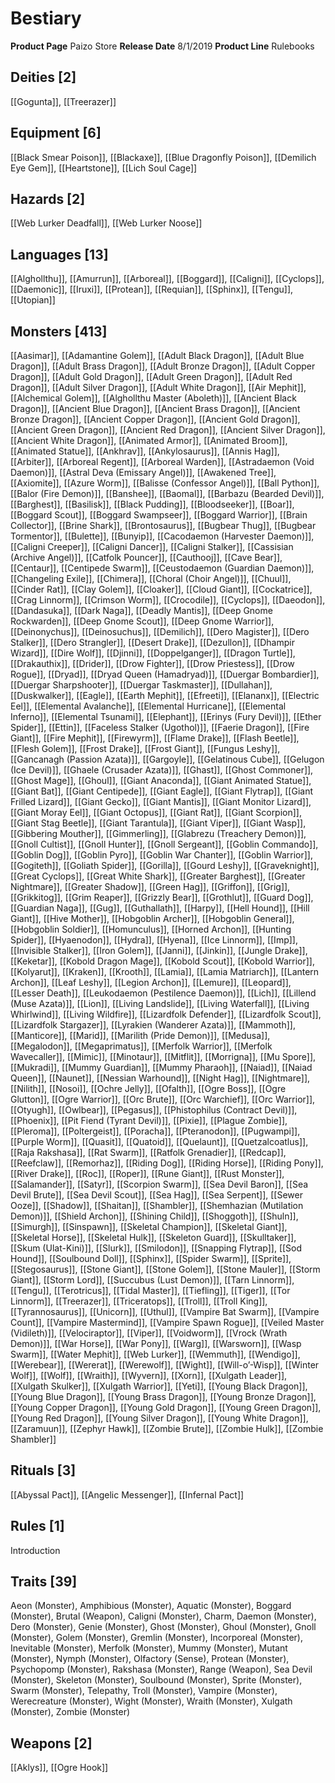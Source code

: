 ﻿---
id: '2'
name: Bestiary
rarity: Common
source: null
trait: null
type: Source

---
# Bestiary

**Product Page** Paizo Store
**Release Date** 8/1/2019
**Product Line** Rulebooks

## Deities [2]

[[Gogunta]], [[Treerazer]]

## Equipment [6]

[[Black Smear Poison]], [[Blackaxe]], [[Blue Dragonfly Poison]], [[Demilich Eye Gem]], [[Heartstone]], [[Lich Soul Cage]]

## Hazards [2]

[[Web Lurker Deadfall]], [[Web Lurker Noose]]

## Languages [13]

[[Alghollthu]], [[Amurrun]], [[Arboreal]], [[Boggard]], [[Caligni]], [[Cyclops]], [[Daemonic]], [[Iruxi]], [[Protean]], [[Requian]], [[Sphinx]], [[Tengu]], [[Utopian]]

## Monsters [413]

[[Aasimar]], [[Adamantine Golem]], [[Adult Black Dragon]], [[Adult Blue Dragon]], [[Adult Brass Dragon]], [[Adult Bronze Dragon]], [[Adult Copper Dragon]], [[Adult Gold Dragon]], [[Adult Green Dragon]], [[Adult Red Dragon]], [[Adult Silver Dragon]], [[Adult White Dragon]], [[Air Mephit]], [[Alchemical Golem]], [[Alghollthu Master (Aboleth)]], [[Ancient Black Dragon]], [[Ancient Blue Dragon]], [[Ancient Brass Dragon]], [[Ancient Bronze Dragon]], [[Ancient Copper Dragon]], [[Ancient Gold Dragon]], [[Ancient Green Dragon]], [[Ancient Red Dragon]], [[Ancient Silver Dragon]], [[Ancient White Dragon]], [[Animated Armor]], [[Animated Broom]], [[Animated Statue]], [[Ankhrav]], [[Ankylosaurus]], [[Annis Hag]], [[Arbiter]], [[Arboreal Regent]], [[Arboreal Warden]], [[Astradaemon (Void Daemon)]], [[Astral Deva (Emissary Angel)]], [[Awakened Tree]], [[Axiomite]], [[Azure Worm]], [[Balisse (Confessor Angel)]], [[Ball Python]], [[Balor (Fire Demon)]], [[Banshee]], [[Baomal]], [[Barbazu (Bearded Devil)]], [[Barghest]], [[Basilisk]], [[Black Pudding]], [[Bloodseeker]], [[Boar]], [[Boggard Scout]], [[Boggard Swampseer]], [[Boggard Warrior]], [[Brain Collector]], [[Brine Shark]], [[Brontosaurus]], [[Bugbear Thug]], [[Bugbear Tormentor]], [[Bulette]], [[Bunyip]], [[Cacodaemon (Harvester Daemon)]], [[Caligni Creeper]], [[Caligni Dancer]], [[Caligni Stalker]], [[Cassisian (Archive Angel)]], [[Catfolk Pouncer]], [[Cauthooj]], [[Cave Bear]], [[Centaur]], [[Centipede Swarm]], [[Ceustodaemon (Guardian Daemon)]], [[Changeling Exile]], [[Chimera]], [[Choral (Choir Angel)]], [[Chuul]], [[Cinder Rat]], [[Clay Golem]], [[Cloaker]], [[Cloud Giant]], [[Cockatrice]], [[Crag Linnorm]], [[Crimson Worm]], [[Crocodile]], [[Cyclops]], [[Daeodon]], [[Dandasuka]], [[Dark Naga]], [[Deadly Mantis]], [[Deep Gnome Rockwarden]], [[Deep Gnome Scout]], [[Deep Gnome Warrior]], [[Deinonychus]], [[Deinosuchus]], [[Demilich]], [[Dero Magister]], [[Dero Stalker]], [[Dero Strangler]], [[Desert Drake]], [[Dezullon]], [[Dhampir Wizard]], [[Dire Wolf]], [[Djinni]], [[Doppelganger]], [[Dragon Turtle]], [[Drakauthix]], [[Drider]], [[Drow Fighter]], [[Drow Priestess]], [[Drow Rogue]], [[Dryad]], [[Dryad Queen (Hamadryad)]], [[Duergar Bombardier]], [[Duergar Sharpshooter]], [[Duergar Taskmaster]], [[Dullahan]], [[Duskwalker]], [[Eagle]], [[Earth Mephit]], [[Efreeti]], [[Elananx]], [[Electric Eel]], [[Elemental Avalanche]], [[Elemental Hurricane]], [[Elemental Inferno]], [[Elemental Tsunami]], [[Elephant]], [[Erinys (Fury Devil)]], [[Ether Spider]], [[Ettin]], [[Faceless Stalker (Ugothol)]], [[Faerie Dragon]], [[Fire Giant]], [[Fire Mephit]], [[Firewyrm]], [[Flame Drake]], [[Flash Beetle]], [[Flesh Golem]], [[Frost Drake]], [[Frost Giant]], [[Fungus Leshy]], [[Gancanagh (Passion Azata)]], [[Gargoyle]], [[Gelatinous Cube]], [[Gelugon (Ice Devil)]], [[Ghaele (Crusader Azata)]], [[Ghast]], [[Ghost Commoner]], [[Ghost Mage]], [[Ghoul]], [[Giant Anaconda]], [[Giant Animated Statue]], [[Giant Bat]], [[Giant Centipede]], [[Giant Eagle]], [[Giant Flytrap]], [[Giant Frilled Lizard]], [[Giant Gecko]], [[Giant Mantis]], [[Giant Monitor Lizard]], [[Giant Moray Eel]], [[Giant Octopus]], [[Giant Rat]], [[Giant Scorpion]], [[Giant Stag Beetle]], [[Giant Tarantula]], [[Giant Viper]], [[Giant Wasp]], [[Gibbering Mouther]], [[Gimmerling]], [[Glabrezu (Treachery Demon)]], [[Gnoll Cultist]], [[Gnoll Hunter]], [[Gnoll Sergeant]], [[Goblin Commando]], [[Goblin Dog]], [[Goblin Pyro]], [[Goblin War Chanter]], [[Goblin Warrior]], [[Gogiteth]], [[Goliath Spider]], [[Gorilla]], [[Gourd Leshy]], [[Graveknight]], [[Great Cyclops]], [[Great White Shark]], [[Greater Barghest]], [[Greater Nightmare]], [[Greater Shadow]], [[Green Hag]], [[Griffon]], [[Grig]], [[Grikkitog]], [[Grim Reaper]], [[Grizzly Bear]], [[Grothlut]], [[Guard Dog]], [[Guardian Naga]], [[Gug]], [[Guthallath]], [[Harpy]], [[Hell Hound]], [[Hill Giant]], [[Hive Mother]], [[Hobgoblin Archer]], [[Hobgoblin General]], [[Hobgoblin Soldier]], [[Homunculus]], [[Horned Archon]], [[Hunting Spider]], [[Hyaenodon]], [[Hydra]], [[Hyena]], [[Ice Linnorm]], [[Imp]], [[Invisible Stalker]], [[Iron Golem]], [[Janni]], [[Jinkin]], [[Jungle Drake]], [[Keketar]], [[Kobold Dragon Mage]], [[Kobold Scout]], [[Kobold Warrior]], [[Kolyarut]], [[Kraken]], [[Krooth]], [[Lamia]], [[Lamia Matriarch]], [[Lantern Archon]], [[Leaf Leshy]], [[Legion Archon]], [[Lemure]], [[Leopard]], [[Lesser Death]], [[Leukodaemon (Pestilence Daemon)]], [[Lich]], [[Lillend (Muse Azata)]], [[Lion]], [[Living Landslide]], [[Living Waterfall]], [[Living Whirlwind]], [[Living Wildfire]], [[Lizardfolk Defender]], [[Lizardfolk Scout]], [[Lizardfolk Stargazer]], [[Lyrakien (Wanderer Azata)]], [[Mammoth]], [[Manticore]], [[Marid]], [[Marilith (Pride Demon)]], [[Medusa]], [[Megalodon]], [[Megaprimatus]], [[Merfolk Warrior]], [[Merfolk Wavecaller]], [[Mimic]], [[Minotaur]], [[Mitflit]], [[Morrigna]], [[Mu Spore]], [[Mukradi]], [[Mummy Guardian]], [[Mummy Pharaoh]], [[Naiad]], [[Naiad Queen]], [[Naunet]], [[Nessian Warhound]], [[Night Hag]], [[Nightmare]], [[Nilith]], [[Nosoi]], [[Ochre Jelly]], [[Ofalth]], [[Ogre Boss]], [[Ogre Glutton]], [[Ogre Warrior]], [[Orc Brute]], [[Orc Warchief]], [[Orc Warrior]], [[Otyugh]], [[Owlbear]], [[Pegasus]], [[Phistophilus (Contract Devil)]], [[Phoenix]], [[Pit Fiend (Tyrant Devil)]], [[Pixie]], [[Plague Zombie]], [[Pleroma]], [[Poltergeist]], [[Poracha]], [[Pteranodon]], [[Pugwampi]], [[Purple Worm]], [[Quasit]], [[Quatoid]], [[Quelaunt]], [[Quetzalcoatlus]], [[Raja Rakshasa]], [[Rat Swarm]], [[Ratfolk Grenadier]], [[Redcap]], [[Reefclaw]], [[Remorhaz]], [[Riding Dog]], [[Riding Horse]], [[Riding Pony]], [[River Drake]], [[Roc]], [[Roper]], [[Rune Giant]], [[Rust Monster]], [[Salamander]], [[Satyr]], [[Scorpion Swarm]], [[Sea Devil Baron]], [[Sea Devil Brute]], [[Sea Devil Scout]], [[Sea Hag]], [[Sea Serpent]], [[Sewer Ooze]], [[Shadow]], [[Shaitan]], [[Shambler]], [[Shemhazian (Mutilation Demon)]], [[Shield Archon]], [[Shining Child]], [[Shoggoth]], [[Shuln]], [[Simurgh]], [[Sinspawn]], [[Skeletal Champion]], [[Skeletal Giant]], [[Skeletal Horse]], [[Skeletal Hulk]], [[Skeleton Guard]], [[Skulltaker]], [[Skum (Ulat-Kini)]], [[Slurk]], [[Smilodon]], [[Snapping Flytrap]], [[Sod Hound]], [[Soulbound Doll]], [[Sphinx]], [[Spider Swarm]], [[Sprite]], [[Stegosaurus]], [[Stone Giant]], [[Stone Golem]], [[Stone Mauler]], [[Storm Giant]], [[Storm Lord]], [[Succubus (Lust Demon)]], [[Tarn Linnorm]], [[Tengu]], [[Terotricus]], [[Tidal Master]], [[Tiefling]], [[Tiger]], [[Tor Linnorm]], [[Treerazer]], [[Triceratops]], [[Troll]], [[Troll King]], [[Tyrannosaurus]], [[Unicorn]], [[Uthul]], [[Vampire Bat Swarm]], [[Vampire Count]], [[Vampire Mastermind]], [[Vampire Spawn Rogue]], [[Veiled Master (Vidileth)]], [[Velociraptor]], [[Viper]], [[Voidworm]], [[Vrock (Wrath Demon)]], [[War Horse]], [[War Pony]], [[Warg]], [[Warsworn]], [[Wasp Swarm]], [[Water Mephit]], [[Web Lurker]], [[Wemmuth]], [[Wendigo]], [[Werebear]], [[Wererat]], [[Werewolf]], [[Wight]], [[Will-o’-Wisp]], [[Winter Wolf]], [[Wolf]], [[Wraith]], [[Wyvern]], [[Xorn]], [[Xulgath Leader]], [[Xulgath Skulker]], [[Xulgath Warrior]], [[Yeti]], [[Young Black Dragon]], [[Young Blue Dragon]], [[Young Brass Dragon]], [[Young Bronze Dragon]], [[Young Copper Dragon]], [[Young Gold Dragon]], [[Young Green Dragon]], [[Young Red Dragon]], [[Young Silver Dragon]], [[Young White Dragon]], [[Zaramuun]], [[Zephyr Hawk]], [[Zombie Brute]], [[Zombie Hulk]], [[Zombie Shambler]]

## Rituals [3]

[[Abyssal Pact]], [[Angelic Messenger]], [[Infernal Pact]]

## Rules [1]

Introduction

## Traits [39]

Aeon (Monster), Amphibious (Monster), Aquatic (Monster), Boggard (Monster), Brutal (Weapon), Caligni (Monster), Charm, Daemon (Monster), Dero (Monster), Genie (Monster), Ghost (Monster), Ghoul (Monster), Gnoll (Monster), Golem (Monster), Gremlin (Monster), Incorporeal (Monster), Inevitable (Monster), Merfolk (Monster), Mummy (Monster), Mutant (Monster), Nymph (Monster), Olfactory (Sense), Protean (Monster), Psychopomp (Monster), Rakshasa (Monster), Range (Weapon), Sea Devil (Monster), Skeleton (Monster), Soulbound (Monster), Sprite (Monster), Swarm (Monster), Telepathy, Troll (Monster), Vampire (Monster), Werecreature (Monster), Wight (Monster), Wraith (Monster), Xulgath (Monster), Zombie (Monster)

## Weapons [2]

[[Aklys]], [[Ogre Hook]]